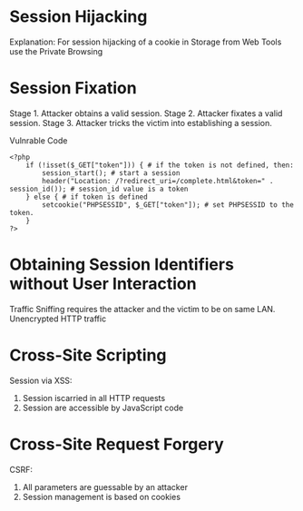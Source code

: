 # Session Hijacking

Explanation: For session hijacking of a cookie in Storage from Web Tools use the Private Browsing

# Session Fixation

Stage 1. Attacker obtains a valid session.
Stage 2. Attacker fixates a valid session.
Stage 3. Attacker tricks the victim into establishing a session.

Vulnrable Code 

```
<?php
    if (!isset($_GET["token"])) { # if the token is not defined, then:
        session_start(); # start a session
        header("Location: /?redirect_uri=/complete.html&token=" . session_id()); # session_id value is a token  
    } else { # if token is defined
        setcookie("PHPSESSID", $_GET["token"]); # set PHPSESSID to the token.
    }
?>
```

# Obtaining Session Identifiers without User Interaction

Traffic Sniffing requires the attacker and the victim to be on same LAN. 
Unencrypted HTTP traffic

# Cross-Site Scripting

 Session via XSS:
 1. Session iscarried in all  HTTP requests
 2. Session are accessible by JavaScript code

# Cross-Site Request Forgery

CSRF:
1. All parameters are guessable by an attacker
2. Session management is based on cookies
